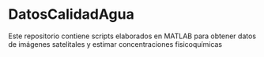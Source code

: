 # DatosCalidadAgua
Este repositorio contiene scripts elaborados en MATLAB para obtener datos de imágenes satelitales y estimar concentraciones fisicoquímicas
